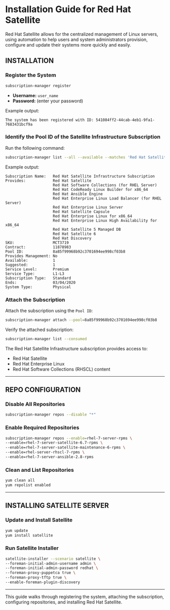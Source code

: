 # Installation Guide for Red Hat Satellite

Red Hat Satellite allows for the centralized management of Linux servers, using automation to help users and system administrators provision, configure and update their systems more quickly and easily.

## INSTALLATION

### Register the System
```bash
subscription-manager register
```
- **Username:** `user_name`  
- **Password:** (enter your password)

Example output:
```
The system has been registered with ID: 541084ff2-44cab-4eb1-9fa1-7683431bcf9a
```

### Identify the Pool ID of the Satellite Infrastructure Subscription
Run the following command:
```bash
subscription-manager list --all --available --matches 'Red Hat Satellite Infrastructure Subscription'
```

Example output:
```
Subscription Name:   Red Hat Satellite Infrastructure Subscription
Provides:            Red Hat Satellite
                     Red Hat Software Collections (for RHEL Server)
                     Red Hat CodeReady Linux Builder for x86_64
                     Red Hat Ansible Engine
                     Red Hat Enterprise Linux Load Balancer (for RHEL Server)
                     Red Hat Enterprise Linux Server
                     Red Hat Satellite Capsule
                     Red Hat Enterprise Linux for x86_64
                     Red Hat Enterprise Linux High Availability for x86_64
                     Red Hat Satellite 5 Managed DB
                     Red Hat Satellite 6
                     Red Hat Discovery
SKU:                 MCT3719
Contract:            11878983
Pool ID:             8a85f99968b92c3701694ee998cf03b8
Provides Management: No
Available:           1
Suggested:           1
Service Level:       Premium
Service Type:        L1-L3
Subscription Type:   Standard
Ends:                03/04/2020
System Type:         Physical
```

### Attach the Subscription
Attach the subscription using the `Pool ID`:
```bash
subscription-manager attach --pool=8a85f99968b92c3701694ee998cf03b8
```

Verify the attached subscription:
```bash
subscription-manager list --consumed
```

The Red Hat Satellite Infrastructure subscription provides access to:
- Red Hat Satellite
- Red Hat Enterprise Linux
- Red Hat Software Collections (RHSCL) content

---

## REPO CONFIGURATION

### Disable All Repositories
```bash
subscription-manager repos --disable "*"
```

### Enable Required Repositories
```bash
subscription-manager repos --enable=rhel-7-server-rpms \
--enable=rhel-7-server-satellite-6.7-rpms \
--enable=rhel-7-server-satellite-maintenance-6-rpms \
--enable=rhel-server-rhscl-7-rpms \
--enable=rhel-7-server-ansible-2.8-rpms
```

### Clean and List Repositories
```bash
yum clean all
yum repolist enabled
```

---

## INSTALLING SATELLITE SERVER

### Update and Install Satellite
```bash
yum update
yum install satellite
```

### Run Satellite Installer
```bash
satellite-installer --scenario satellite \
--foreman-initial-admin-username admin \
--foreman-initial-admin-password redhat \
--foreman-proxy-puppetca true \
--foreman-proxy-tftp true \
--enable-foreman-plugin-discovery
```

---

This guide walks through registering the system, attaching the subscription, configuring repositories, and installing Red Hat Satellite.
